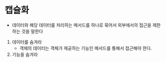 # 캡슐화
- 데이터와 해당 데이터를 처리하는 메서드를 하나로 묶어서 외부에서의 접근을 제한하는 것을 말한다

1. 데이터를 숨겨라
   - 객체의 데이터는 객체가 제공하는 기능인 메서드를 통해서 접근해야 한다. 
2. 기능을 숨겨라 
